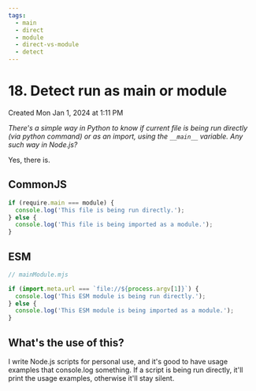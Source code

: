 ```yaml
---
tags:
  - main
  - direct
  - module
  - direct-vs-module
  - detect
---
```

# 18. Detect run as main or module
Created Mon Jan 1, 2024 at 1:11 PM

*There's a simple way in Python to know if current file is being run directly (via python command) or as an import, using the `__main__` variable. Any such way in Node.js?*

Yes, there is.

## CommonJS
```js
if (require.main === module) {
  console.log('This file is being run directly.');
} else {
  console.log('This file is being imported as a module.');
}
```


## ESM
```js
// mainModule.mjs

if (import.meta.url === `file://${process.argv[1]}`) {
  console.log('This ESM module is being run directly.');
} else {
  console.log('This ESM module is being imported as a module.');
}
```

## What's the use of this?
I write Node.js scripts for personal use, and it's good to have usage examples that console.log something. If a script is being run directly, it'll print the usage examples, otherwise it'll stay silent.